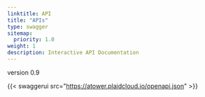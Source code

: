 ```yaml
---
linktitle: API
title: "APIs"
type: swagger
sitemap:
  priority: 1.0
weight: 1
description: Interactive API Documentation
---
```


version 0.9

{{< swaggerui src="https://atower.plaidcloud.io/openapi.json" >}}
